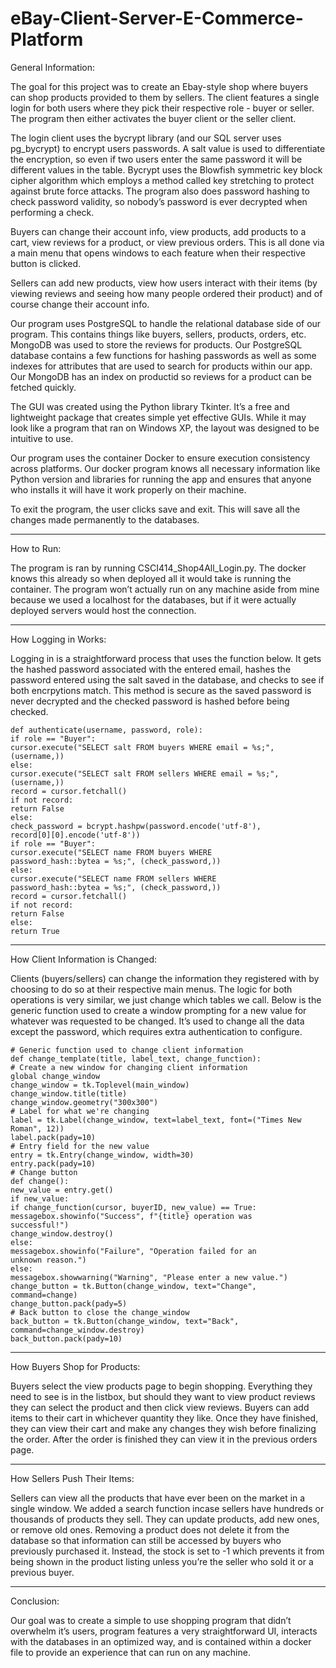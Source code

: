 # eBay-Client-Server-E-Commerce-Platform

General Information:

The goal for this project was to create an Ebay-style shop where buyers can shop
products provided to them by sellers. The client features a single login for both users where they
pick their respective role - buyer or seller. The program then either activates the buyer client or
the seller client.

The login client uses the bycrypt library (and our SQL server uses pg_bycrypt) to encrypt
users passwords. A salt value is used to differentiate the encryption, so even if two users enter
the same password it will be different values in the table. Bycrypt uses the Blowfish symmetric
key block cipher algorithm which employs a method called key stretching to protect against
brute force attacks. The program also does password hashing to check password validity, so
nobody’s password is ever decrypted when performing a check.

Buyers can change their account info, view products, add products to a cart, view reviews
for a product, or view previous orders. This is all done via a main menu that opens windows to
each feature when their respective button is clicked.

Sellers can add new products, view how users interact with their items (by viewing
reviews and seeing how many people ordered their product) and of course change their account
info.

Our program uses PostgreSQL to handle the relational database side of our program. This
contains things like buyers, sellers, products, orders, etc. MongoDB was used to store the
reviews for products. Our PostgreSQL database contains a few functions for hashing passwords
as well as some indexes for attributes that are used to search for products within our app. Our
MongoDB has an index on productid so reviews for a product can be fetched quickly.

The GUI was created using the Python library Tkinter. It’s a free and lightweight package
that creates simple yet effective GUIs. While it may look like a program that ran on Windows
XP, the layout was designed to be intuitive to use.

Our program uses the container Docker to ensure execution consistency across platforms.
Our docker program knows all necessary information like Python version and libraries for
running the app and ensures that anyone who installs it will have it work properly on their
machine.

To exit the program, the user clicks save and exit. This will save all the changes made
permanently to the databases.

----------------------------------------------------------------------------------------
How to Run:

The program is ran by running CSCI414_Shop4All_Login.py. The docker knows this already so
when deployed all it would take is running the container. The program won’t actually run on any
machine aside from mine because we used a localhost for the databases, but if it were actually
deployed servers would host the connection.

----------------------------------------------------------------------------------------
How Logging in Works:

Logging in is a straightforward process that uses the function below. It gets the hashed password
associated with the entered email, hashes the password entered using the salt saved in the
database, and checks to see if both encrpytions match. This method is secure as the saved
password is never decrypted and the checked password is hashed before being checked.

    def authenticate(username, password, role):
    if role == "Buyer":
    cursor.execute("SELECT salt FROM buyers WHERE email = %s;",
    (username,))
    else:
    cursor.execute("SELECT salt FROM sellers WHERE email = %s;",
    (username,))
    record = cursor.fetchall()
    if not record:
    return False
    else:
    check_password = bcrypt.hashpw(password.encode('utf-8'),
    record[0][0].encode('utf-8'))
    if role == "Buyer":
    cursor.execute("SELECT name FROM buyers WHERE
    password_hash::bytea = %s;", (check_password,))
    else:
    cursor.execute("SELECT name FROM sellers WHERE
    password_hash::bytea = %s;", (check_password,))
    record = cursor.fetchall()
    if not record:
    return False
    else:
    return True

----------------------------------------------------------------------------------------
How Client Information is Changed:

Clients (buyers/sellers) can change the information they registered with by choosing to do so at
their respective main menus. The logic for both operations is very similar, we just change which
tables we call. Below is the generic function used to create a window prompting for a new value
for whatever was requested to be changed. It’s used to change all the data except the password,
which requires extra authentication to configure.

    # Generic function used to change client information
    def change_template(title, label_text, change_function):
    # Create a new window for changing client information
    global change_window
    change_window = tk.Toplevel(main_window)
    change_window.title(title)
    change_window.geometry("300x300")
    # Label for what we're changing
    label = tk.Label(change_window, text=label_text, font=("Times New
    Roman", 12))
    label.pack(pady=10)
    # Entry field for the new value
    entry = tk.Entry(change_window, width=30)
    entry.pack(pady=10)
    # Change button
    def change():
    new_value = entry.get()
    if new_value:
    if change_function(cursor, buyerID, new_value) == True:
    messagebox.showinfo("Success", f"{title} operation was
    successful!")
    change_window.destroy()
    else:
    messagebox.showinfo("Failure", "Operation failed for an
    unknown reason.")
    else:
    messagebox.showwarning("Warning", "Please enter a new value.")
    change_button = tk.Button(change_window, text="Change",
    command=change)
    change_button.pack(pady=5)
    # Back button to close the change_window
    back_button = tk.Button(change_window, text="Back",
    command=change_window.destroy)
    back_button.pack(pady=10)
    
----------------------------------------------------------------------------------------
How Buyers Shop for Products:

Buyers select the view products page to begin shopping. Everything they need to see is in the
listbox, but should they want to view product reviews they can select the product and then click
view reviews. Buyers can add items to their cart in whichever quantity they like. Once they have
finished, they can view their cart and make any changes they wish before finalizing the order.
After the order is finished they can view it in the previous orders page.

----------------------------------------------------------------------------------------
How Sellers Push Their Items:

Sellers can view all the products that have ever been on the market in a single window. We added
a search function incase sellers have hundreds or thousands of products they sell. They can
update products, add new ones, or remove old ones. Removing a product does not delete it from
the database so that information can still be accessed by buyers who previously purchased it.
Instead, the stock is set to -1 which prevents it from being shown in the product listing unless
you’re the seller who sold it or a previous buyer.

----------------------------------------------------------------------------------------
Conclusion:

Our goal was to create a simple to use shopping program that didn’t overwhelm it’s users,
program features a very straightforward UI, interacts with the databases in an optimized way, 
and is contained within a docker file to provide an experience that can run on any machine.
